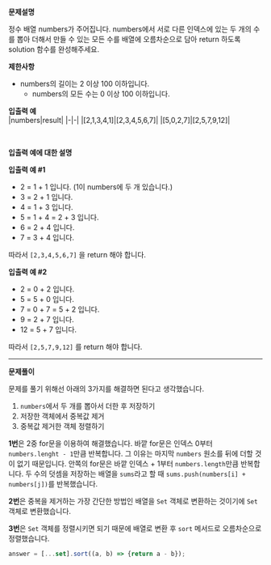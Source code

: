 **문제설명**

정수 배열 numbers가 주어집니다. numbers에서 서로 다른 인덱스에 있는 두 개의 수를 뽑아 더해서 만들 수 있는 모든 수를 배열에 오름차순으로 담아 return 하도록 solution 함수를 완성해주세요.

**제한사항**

- numbers의 길이는 2 이상 100 이하입니다.
  - numbers의 모든 수는 0 이상 100 이하입니다.


**입출력 예**<br/>
|numbers|result|
|-|-|
|[2,1,3,4,1]|[2,3,4,5,6,7]|
|[5,0,2,7]|[2,5,7,9,12]|<br/>

<br/>

**입출력 예에 대한 설명**<br/>

**입출력 예 #1**

- 2 = 1 + 1 입니다. (1이 numbers에 두 개 있습니다.)
- 3 = 2 + 1 입니다.
- 4 = 1 + 3 입니다.
- 5 = 1 + 4 = 2 + 3 입니다.
- 6 = 2 + 4 입니다.
- 7 = 3 + 4 입니다.

따라서 `[2,3,4,5,6,7]` 을 return 해야 합니다.

**입출력 예 #2**

- 2 = 0 + 2 입니다.
- 5 = 5 + 0 입니다.
- 7 = 0 + 7 = 5 + 2 입니다.
- 9 = 2 + 7 입니다.
- 12 = 5 + 7 입니다.

따라서 `[2,5,7,9,12]` 를 return 해야 합니다.

<hr/>

**문제풀이**<br/>

문제를 풀기 위해선 아래의 3가지를 해결하면 된다고 생각했습니다.   
1. `numbers`에서 두 개를 뽑아서 더한 후 저장하기
2. 저장한 객체에서 중복값 제거
3. 중복값 제거한 객체 정렬하기

**1번**은 2중 for문을 이용하여 해결했습니다. 바깥 for문은 인덱스 0부터 `numbers.lenght - 1`만큼 반복합니다. 그 이유는 마지막 `numbers` 원소를 뒤에 더할 것이 없기 때문입니다.
안쪽의 for문은 바깥 인덱스 + 1부터 `numbers.length`만큼 반복합니다.
두 수의 덧셈을 저장하는 배열을 `sums`라고 할 때 `sums.push(numbers[i] + numbers[j])`를 반복했습니다.

**2번**은 중복을 제거하는 가장 간단한 방법인 배열을 `Set` 객체로 변환하는 것이기에 `Set` 객체로 변환했습니다.

**3번**은 `Set` 객체를 정렬시키면 되기 때문에 배열로 변환 후 `sort` 메서드로 오름차순으로 정렬했습니다.
```javascript
answer = [...set].sort((a, b) => {return a - b});
```